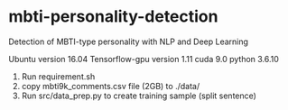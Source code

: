 # mbti-personality-detection
Detection of MBTI-type personality with NLP and Deep Learning

Ubuntu version 16.04
Tensorflow-gpu version 1.11
cuda 9.0
python 3.6.10

1. Run requirement.sh
2. copy mbti9k_comments.csv file (2GB) to ./data/
3. Run src/data_prep.py to create training sample (split sentence)
